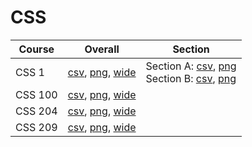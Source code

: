 # CSS

| Course | Overall | Section |
| ------ | ------- | ------- |
| CSS 1 | [csv](https://github.com/UCSD-Historical-Enrollment-Data/2023Fall/blob/main/overall/CSS%201.csv), [png](https://raw.githubusercontent.com/UCSD-Historical-Enrollment-Data/2023Fall/main/plot_overall/CSS%201.png), [wide](https://raw.githubusercontent.com/UCSD-Historical-Enrollment-Data/2023Fall/main/plot_overall_wide/CSS%201.png) | Section A: [csv](https://github.com/UCSD-Historical-Enrollment-Data/2023Fall/blob/main/section/CSS%201_A.csv), [png](https://raw.githubusercontent.com/UCSD-Historical-Enrollment-Data/2023Fall/main/plot_section/CSS%201_A.png)<br>Section B: [csv](https://github.com/UCSD-Historical-Enrollment-Data/2023Fall/blob/main/section/CSS%201_B.csv), [png](https://raw.githubusercontent.com/UCSD-Historical-Enrollment-Data/2023Fall/main/plot_section/CSS%201_B.png) |
| CSS 100 | [csv](https://github.com/UCSD-Historical-Enrollment-Data/2023Fall/blob/main/overall/CSS%20100.csv), [png](https://raw.githubusercontent.com/UCSD-Historical-Enrollment-Data/2023Fall/main/plot_overall/CSS%20100.png), [wide](https://raw.githubusercontent.com/UCSD-Historical-Enrollment-Data/2023Fall/main/plot_overall_wide/CSS%20100.png) |  |
| CSS 204 | [csv](https://github.com/UCSD-Historical-Enrollment-Data/2023Fall/blob/main/overall/CSS%20204.csv), [png](https://raw.githubusercontent.com/UCSD-Historical-Enrollment-Data/2023Fall/main/plot_overall/CSS%20204.png), [wide](https://raw.githubusercontent.com/UCSD-Historical-Enrollment-Data/2023Fall/main/plot_overall_wide/CSS%20204.png) |  |
| CSS 209 | [csv](https://github.com/UCSD-Historical-Enrollment-Data/2023Fall/blob/main/overall/CSS%20209.csv), [png](https://raw.githubusercontent.com/UCSD-Historical-Enrollment-Data/2023Fall/main/plot_overall/CSS%20209.png), [wide](https://raw.githubusercontent.com/UCSD-Historical-Enrollment-Data/2023Fall/main/plot_overall_wide/CSS%20209.png) |  |
